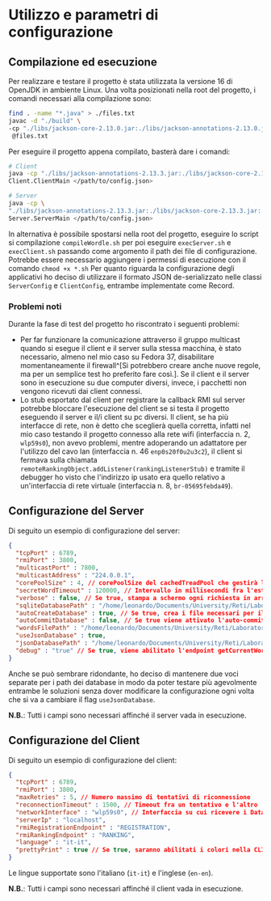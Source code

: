 # Utilizzo e parametri di configurazione

## Compilazione ed esecuzione

Per realizzare e testare il progetto è stata utilizzata la versione 16 di OpenJDK in ambiente Linux.
Una volta posizionati nella root del progetto, i comandi necessari alla compilazione sono:

```bash
find . -name "*.java" > ./files.txt
javac -d "./build" \ 
-cp "./libs/jackson-core-2.13.0.jar:./libs/jackson-annotations-2.13.0.jar:./libs/jackson-databind-2.13.0.jar:./libs/sqlite-jdbc-3.40.0.0.jar" \
 @files.txt
```

Per eseguire il progetto appena compilato, basterà dare i comandi:

```bash
# Client
java -cp "./libs/jackson-annotations-2.13.3.jar:./libs/jackson-core-2.13.3.jar:./libs/jackson-databind-2.13.3.jar:./build/" \
Client.ClientMain </path/to/config.json>

# Server
java -cp \
"./libs/jackson-annotations-2.13.3.jar:./libs/jackson-core-2.13.3.jar:./libs/jackson-databind-2.13.3.jar:./libs/sqlite-jdbc-3.40.0.0.jar:./build/" \
Server.ServerMain </path/to/config.json>
```

In alternativa è possibile spostarsi nella root del progetto, eseguire lo script si compilazione `compileWordle.sh` per poi eseguire `execServer.sh` e `execClient.sh` passando come argomento il path dei file di configurazione. Potrebbe essere necessario aggiungere i permessi di esecuzione con il comando `chmod +x *.sh`
Per quanto riguarda la configurazione degli applicativi ho deciso di utilizzare il formato JSON de-serializzato nelle classi `ServerConfig` e `ClientConfig`, entrambe implementate come Record.

### Problemi noti

Durante la fase di test del progetto ho riscontrato i seguenti problemi:

* Per far funzionare la comunicazione attraverso il gruppo multicast quando si esegue il client e il server sulla stessa macchina, è stato necessario, almeno nel mio caso su Fedora 37, disabilitare momentaneamente il firewall^[Si potrebbero creare anche nuove regole, ma per un semplice test ho preferito fare così.]. Se il client e il server sono in esecuzione su due computer diversi, invece, i pacchetti non vengono ricevuti dai client connessi.
* Lo stub esportato dal client per registrare la callback RMI sul server potrebbe bloccare l'esecuzione del client se si testa il progetto eseguendo il server e il/i client su pc diversi. Il client, se ha più interfacce di rete, non è detto che sceglierà quella corretta, infatti nel mio caso testando il progetto connesso alla rete wifi (interfaccia n. 2, `wlp59s0`), non avevo problemi, mentre adoperando un adattatore per l'utilizzo del cavo lan (interfaccia n. 46 `enp0s20f0u2u3c2`), il client si fermava sulla chiamata `remoteRankingObject.addListener(rankingListenerStub)` e tramite il debugger ho visto che l'indirizzo ip usato era quello relativo a un'interfaccia di rete virtuale  (interfaccia n. 8, `br-05695febda49`).


## Configurazione del Server

Di seguito un esempio di configurazione del server:
```json
{
  "tcpPort" : 6789,
  "rmiPort" : 3800,
  "multicastPort" : 7800,
  "multicastAddress" : "224.0.0.1",
  "corePoolSize" : 4, // corePoolSize del cachedTreadPool che gestirà le richieste
  "secretWordTimeout" : 120000, // Intervallo in millisecondi fra l'estrazione di due SW 
  "verbose" : false, // Se true, stampa a schermo ogni richiesta in arrivo dal client e relativa risposta
  "sqliteDatabasePath" : "/home/leonardo/Documents/University/Reti/Laboratorio/Wordle_Project/Wordle/src/testDb-3.db",
  "autoCreateDatabase" : true, // Se true, crea i file necessari per il funzionamento del DB
  "autoCommitDatabase" : false, // Se true viene attivato l'auto-commit del database, vedere sezione 2.4
  "wordsFilePath" : "/home/leonardo/Documents/University/Reti/Laboratorio/Wordle_Project/Wordle/src/words.txt",
  "useJsonDatabase" : true,
  "jsonDatabasePath" : "/home/leonardo/Documents/University/Reti/Laboratorio/Wordle_Project/Wordle/src/JsonDatabase",
  "debug" : "true" // Se true, viene abilitato l'endpoint getCurrentWord
}
```
Anche se può sembrare ridondante, ho deciso di mantenere due voci separate per i path dei database in modo da poter testare più agevolmente entrambe le soluzioni senza dover modificare la configurazione ogni volta che si va a cambiare il flag `useJsonDatabase`.

**N.B.**: Tutti i campi sono necessari affinché il server vada in esecuzione.

## Configurazione del Client

Di seguito un esempio di configurazione del client:
```json
{
  "tcpPort" : 6789,
  "rmiPort" : 3800,
  "maxRetries" : 5, // Numero massimo di tentativi di riconnessione
  "reconnectionTimeout" : 1500, // Timeout fra un tentativo e l'altro
  "networkInterface" : "wlp59s0", // Interfaccia su cui ricevere i DatagramPackets
  "serverIp" : "localhost",
  "rmiRegistrationEndpoint" : "REGISTRATION",
  "rmiRankingEndpoint" : "RANKING",
  "language" : "it-it",
  "prettyPrint" : true // Se true, saranno abilitati i colori nella CLI
}
```
Le lingue supportate sono l'italiano (`it-it`) e l'inglese (`en-en`). 

**N.B.**: Tutti i campi sono necessari affinché il client vada in esecuzione.